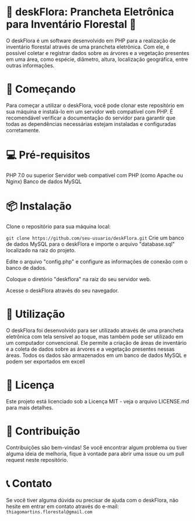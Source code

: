 # 🌳 deskFlora: Prancheta Eletrônica para Inventário Florestal 📝
O deskFlora é um software desenvolvido em PHP para a realização de inventário florestal através de uma prancheta eletrônica. Com ele, é possível coletar e registrar dados sobre as árvores e a vegetação presentes em uma área, como espécie, diâmetro, altura, localização geográfica, entre outras informações.

# 🚀 Começando
Para começar a utilizar o deskFlora, você pode clonar este repositório em sua máquina e instalá-lo em um servidor web compatível com PHP. É recomendável verificar a documentação do servidor para garantir que todas as dependências necessárias estejam instaladas e configuradas corretamente.

# 💻 Pré-requisitos
PHP 7.0 ou superior
Servidor web compatível com PHP (como Apache ou Nginx)
Banco de dados MySQL

# 📦 Instalação
Clone o repositório para sua máquina local:

`git clone https://github.com/seu-usuario/deskFlora.git`
Crie um banco de dados MySQL para o deskFlora e importe o arquivo "database.sql" localizado na raiz do projeto.

Edite o arquivo "config.php" e configure as informações de conexão com o banco de dados.

Coloque o diretório "deskflora" na raiz do seu servidor web.

Acesse o deskFlora através do seu navegador.

# 📝 Utilização
O deskFlora foi desenvolvido para ser utilizado através de uma prancheta eletrônica com tela sensível ao toque, mas também pode ser utilizado em um computador convencional. Ele permite a criação de áreas de inventário e a coleta de dados sobre as árvores e a vegetação presentes nessas áreas. Todos os dados são armazenados em um banco de dados MySQL e podem ser exportados em excell

# 📄 Licença
Este projeto está licenciado sob a Licença MIT - veja o arquivo LICENSE.md para mais detalhes.

# 🤝 Contribuição
Contribuições são bem-vindas! Se você encontrar algum problema ou tiver alguma ideia de melhoria, fique à vontade para abrir uma issue ou um pull request neste repositório.

# 📞 Contato
Se você tiver alguma dúvida ou precisar de ajuda com o deskFlora, não hesite em entrar em contato através do e-mail: `thiagomartins.florestal@gmail.com`
